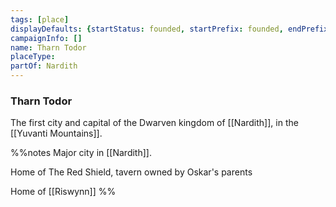 ```yaml
---
tags: [place]
displayDefaults: {startStatus: founded, startPrefix: founded, endPrefix: destroyed, endStatus: destroyed}
campaignInfo: []
name: Tharn Todor
placeType:
partOf: Nardith
---
```


### Tharn Todor

The first city and capital of the Dwarven kingdom of [[Nardith]], in the [[Yuvanti Mountains]]. 

%%notes
Major city in [[Nardith]].

Home of The Red Shield, tavern owned by Oskar's parents

Home of [[Riswynn]]
%%